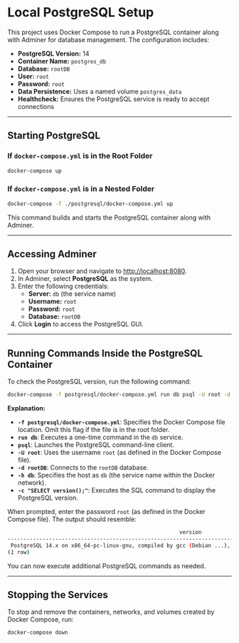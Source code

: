 # Local PostgreSQL Setup

This project uses Docker Compose to run a PostgreSQL container along with Adminer for database management. The configuration includes:

- **PostgreSQL Version:** 14
- **Container Name:** `postgres_db`
- **Database:** `rootDB`
- **User:** `root`
- **Password:** `root`
- **Data Persistence:** Uses a named volume `postgres_data`
- **Healthcheck:** Ensures the PostgreSQL service is ready to accept connections

---

## Starting PostgreSQL

### If `docker-compose.yml` is in the Root Folder

```bash
docker-compose up
```

### If `docker-compose.yml` is in a Nested Folder

```bash
docker-compose -f ./postgresql/docker-compose.yml up
```

This command builds and starts the PostgreSQL container along with Adminer.

---

## Accessing Adminer

1. Open your browser and navigate to [http://localhost:8080](http://localhost:8080).
2. In Adminer, select **PostgreSQL** as the system.
3. Enter the following credentials:
   - **Server:** `db` (the service name)
   - **Username:** `root`
   - **Password:** `root`
   - **Database:** `rootDB`
4. Click **Login** to access the PostgreSQL GUI.

---

## Running Commands Inside the PostgreSQL Container

To check the PostgreSQL version, run the following command:

```bash
docker-compose -f postgresql/docker-compose.yml run db psql -U root -d rootDB -h db -c "SELECT version();"
```

**Explanation:**

- **`-f postgresql/docker-compose.yml`**: Specifies the Docker Compose file location. Omit this flag if the file is in the root folder.
- **`run db`**: Executes a one-time command in the `db` service.
- **`psql`**: Launches the PostgreSQL command-line client.
- **`-U root`**: Uses the username `root` (as defined in the Docker Compose file).
- **`-d rootDB`**: Connects to the `rootDB` database.
- **`-h db`**: Specifies the host as `db` (the service name within the Docker network).
- **`-c "SELECT version();"`**: Executes the SQL command to display the PostgreSQL version.

When prompted, enter the password `root` (as defined in the Docker Compose file). The output should resemble:

```bash
                                                      version
---------------------------------------------------------------------------------------------------
 PostgreSQL 14.x on x86_64-pc-linux-gnu, compiled by gcc (Debian ...), 64-bit
(1 row)
```

You can now execute additional PostgreSQL commands as needed.

---

## Stopping the Services

To stop and remove the containers, networks, and volumes created by Docker Compose, run:

```bash
docker-compose down
```
